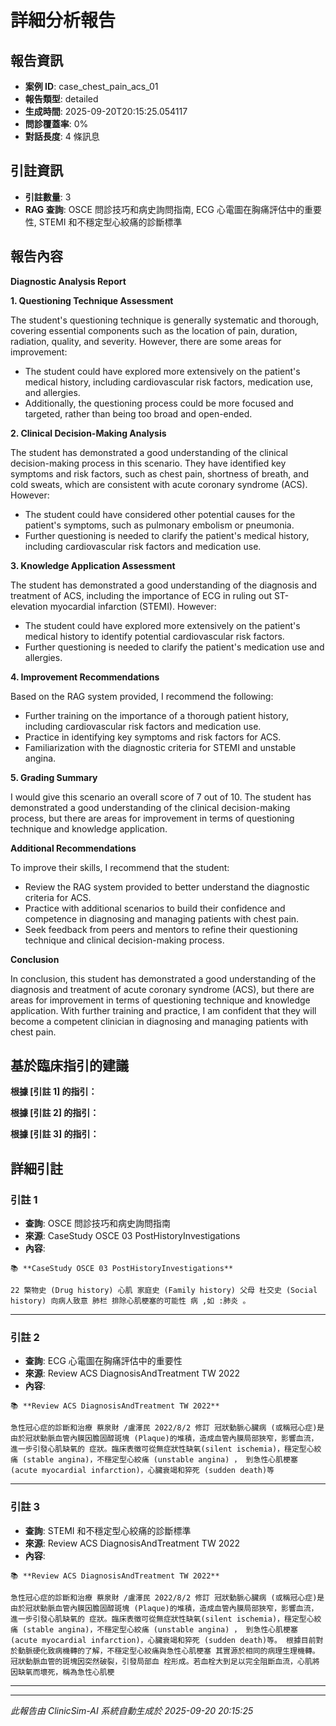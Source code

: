 # 詳細分析報告

## 報告資訊
- **案例 ID**: case_chest_pain_acs_01
- **報告類型**: detailed
- **生成時間**: 2025-09-20T20:15:25.054117
- **問診覆蓋率**: 0%
- **對話長度**: 4 條訊息


## 引註資訊
- **引註數量**: 3
- **RAG 查詢**: OSCE 問診技巧和病史詢問指南, ECG 心電圖在胸痛評估中的重要性, STEMI 和不穩定型心絞痛的診斷標準


## 報告內容

**Diagnostic Analysis Report**

**1. Questioning Technique Assessment**

The student's questioning technique is generally systematic and thorough, covering essential components such as the location of pain, duration, radiation, quality, and severity. However, there are some areas for improvement:

* The student could have explored more extensively on the patient's medical history, including cardiovascular risk factors, medication use, and allergies.
* Additionally, the questioning process could be more focused and targeted, rather than being too broad and open-ended.

**2. Clinical Decision-Making Analysis**

The student has demonstrated a good understanding of the clinical decision-making process in this scenario. They have identified key symptoms and risk factors, such as chest pain, shortness of breath, and cold sweats, which are consistent with acute coronary syndrome (ACS). However:

* The student could have considered other potential causes for the patient's symptoms, such as pulmonary embolism or pneumonia.
* Further questioning is needed to clarify the patient's medical history, including cardiovascular risk factors and medication use.

**3. Knowledge Application Assessment**

The student has demonstrated a good understanding of the diagnosis and treatment of ACS, including the importance of ECG in ruling out ST-elevation myocardial infarction (STEMI). However:

* The student could have explored more extensively on the patient's medical history to identify potential cardiovascular risk factors.
* Further questioning is needed to clarify the patient's medication use and allergies.

**4. Improvement Recommendations**

Based on the RAG system provided, I recommend the following:

* Further training on the importance of a thorough patient history, including cardiovascular risk factors and medication use.
* Practice in identifying key symptoms and risk factors for ACS.
* Familiarization with the diagnostic criteria for STEMI and unstable angina.

**5. Grading Summary**

I would give this scenario an overall score of 7 out of 10. The student has demonstrated a good understanding of the clinical decision-making process, but there are areas for improvement in terms of questioning technique and knowledge application.

**Additional Recommendations**

To improve their skills, I recommend that the student:

* Review the RAG system provided to better understand the diagnostic criteria for ACS.
* Practice with additional scenarios to build their confidence and competence in diagnosing and managing patients with chest pain.
* Seek feedback from peers and mentors to refine their questioning technique and clinical decision-making process.

**Conclusion**

In conclusion, this student has demonstrated a good understanding of the diagnosis and treatment of acute coronary syndrome (ACS), but there are areas for improvement in terms of questioning technique and knowledge application. With further training and practice, I am confident that they will become a competent clinician in diagnosing and managing patients with chest pain.

## 基於臨床指引的建議

**根據 [引註 1] 的指引：**

**根據 [引註 2] 的指引：**

**根據 [引註 3] 的指引：**




## 詳細引註

### 引註 1
- **查詢**: OSCE 問診技巧和病史詢問指南
- **來源**: CaseStudy OSCE 03 PostHistoryInvestigations
- **內容**: 
```
📚 **CaseStudy OSCE 03 PostHistoryInvestigations**

22 檠物史 (Drug history) 心肌 家庭史 (Family history) 父母 杜交史 (Social history) 向病人致意 肺栏 排除心肌梗塞的可能性 病 ,如 :肺炎 。
```

---
### 引註 2
- **查詢**: ECG 心電圖在胸痛評估中的重要性
- **來源**: Review ACS DiagnosisAndTreatment TW 2022
- **內容**: 
```
📚 **Review ACS DiagnosisAndTreatment TW 2022**

急性冠心症的診斷和治療 蔡泉財 /盧澤民 2022/8/2 修訂 冠狀動脈心臟病 (或稱冠心症)是由於冠狀動脈血管內膜因膽固醇斑塊 (Plaque)的堆積，造成血管內膜局部狹窄，影響血流，進一步引發心肌缺氧的 症狀。臨床表徵可從無症狀性缺氧(silent ischemia)，穩定型心絞痛 (stable angina)，不穩定型心絞痛 (unstable angina) ， 到急性心肌梗塞 (acute myocardial infarction)，心臟衰竭和猝死 (sudden death)等
```

---
### 引註 3
- **查詢**: STEMI 和不穩定型心絞痛的診斷標準
- **來源**: Review ACS DiagnosisAndTreatment TW 2022
- **內容**: 
```
📚 **Review ACS DiagnosisAndTreatment TW 2022**

急性冠心症的診斷和治療 蔡泉財 /盧澤民 2022/8/2 修訂 冠狀動脈心臟病 (或稱冠心症)是由於冠狀動脈血管內膜因膽固醇斑塊 (Plaque)的堆積，造成血管內膜局部狹窄，影響血流，進一步引發心肌缺氧的 症狀。臨床表徵可從無症狀性缺氧(silent ischemia)，穩定型心絞痛 (stable angina)，不穩定型心絞痛 (unstable angina) ， 到急性心肌梗塞 (acute myocardial infarction)，心臟衰竭和猝死 (sudden death)等。 根據目前對於動脈硬化致病機轉的了解，不穩定型心絞痛與急性心肌梗塞 其實源於相同的病理生理機轉。冠狀動脈血管的斑塊因突然破裂，引發局部血 栓形成。若血栓大到足以完全阻斷血流，心肌將因缺氧而壞死，稱為急性心肌梗
```

---


---
*此報告由 ClinicSim-AI 系統自動生成於 2025-09-20 20:15:25*
